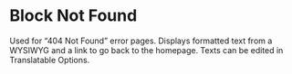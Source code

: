 # Block Not Found

Used for “404 Not Found” error pages. Displays formatted text from a WYSIWYG and a link to go back to the homepage. Texts can be edited in Translatable Options.
